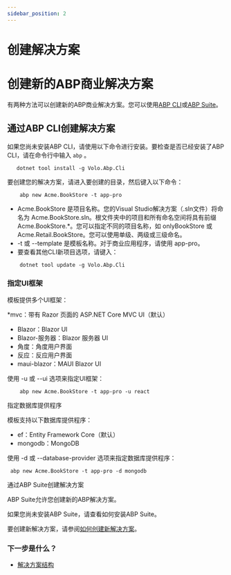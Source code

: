 ```yaml
---
sidebar_position: 2
---
```


# 创建解决方案


# 创建新的ABP商业解决方案

有两种方法可以创建新的ABP商业解决方案。您可以使用[ABP CLI](https://docs.abp.io/en/abp/latest/CLI)或[ABP Suite](https://docs.abp.io/en/commercial/7.2/abp-suite/add-solution)。

通过ABP CLI创建解决方案
-----------------------------

如果您尚未安装ABP CLI，请使用以下命令进行安装。要检查是否已经安装了ABP CLI，请在命令行中输入 `abp` 。

```shell
   dotnet tool install -g Volo.Abp.Cli
```

要创建您的解决方案，请进入要创建的目录，然后键入以下命令：

```shell
    abp new Acme.BookStore -t app-pro
```

* Acme.BookStore 是项目名称。您的Visual Studio解决方案（.sln文件）将命名为 Acme.BookStore.sln。根文件夹中的项目和所有命名空间将具有前缀 Acme.BookStore.*。您可以指定不同的项目名称，如 onlyBookStore 或 Acme.Retail.BookStore。您可以使用单级、两级或三级命名。
* -t 或 --template 是模板名称。对于商业应用程序，请使用 app-pro。
* 要查看其他CLI新项目选项，请键入：

```shell
    dotnet tool update -g Volo.Abp.Cli
```

### 指定UI框架

模板提供多个UI框架：


*mvc：带有 Razor 页面的 ASP.NET Core MVC UI（默认）
* Blazor：Blazor UI
* Blazor-服务器：Blazor 服务器 UI
* 角度：角度用户界面
* 反应：反应用户界面
* maui-blazor：MAUI Blazor UI

使用 -u 或 --ui 选项来指定UI框架：

```shell
    abp new Acme.BookStore -t app-pro -u react
```

指定数据库提供程序

模板支持以下数据库提供程序：

* ef：Entity Framework Core（默认）
* mongodb：MongoDB

使用 -d 或 --database-provider 选项来指定数据库提供程序：

```shell
 abp new Acme.BookStore -t app-pro -d mongodb
```

通过ABP Suite创建解决方案

ABP Suite允许您创建新的ABP解决方案。

如果您尚未安装ABP Suite，请查看如何安装ABP Suite。

要创建新解决方案，请参阅[如何创建新解决方案](https://docs.abp.io/en/commercial/7.2/abp-suite/create-solution)。

### 下一步是什么？

* [解决方案结构](Solution-Structure.md)
